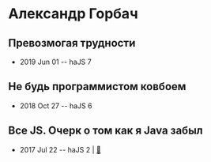 # Александр Горбач

## Превозмогая трудности
- 2019 Jun 01 -- haJS 7    
## Не будь программистом ковбоем
- 2018 Oct 27 -- haJS 6    
## Все JS. Очерк о том как я Java забыл
- 2017 Jul 22 -- haJS 2  | [:notebook:](https://vk.com/doc90577478_447963897)  
